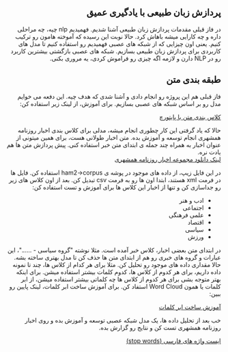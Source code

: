 <div dir="rtl" align='right'>

## پردازش زبان طبیعی با یادگیری عمیق
در فاز قبلی مقدمات پردازش زبان طبیعی آشنا شدیم. فهمیدیم nlp چیه، چه مراحلی داره و چه کارایی میشه باهاش کرد. 
حالا نوبت این رسیده که آموخته هامون رو ترکیب کنیم. یعنی اون چیزایی که از شبکه های عصبی فهمیدیم رو استفاده کنیم تا مدل های کاربردی برای پردازش زبان طبیعی بسازیم.
شبکه های عصبی بازگشتی بیشترین کاربرد رو در NLP دارن و لازمه  اگه چیزی رو فراموش کردی، یه مروری بکنی.

## طبقه بندی متن
فاز قبلی هم این پروژه رو انجام دادی و آشنا شدی که هدف چیه. این دفعه می خوایم مدل رو بر اساس شبکه های عصبی بسازیم. برای آموزش، از لینک زیر استفاده کن:

[کلاس بندی متن با پایتورچ](https://pytorch.org/tutorials/beginner/text_sentiment_ngrams_tutorial.html)

حالا که یاد گرفتی این کار چطوری انجام میشه، مدلی برای کلاس بندی اخبار روزنامه همشهری انجام  توسعه و آموزش بده. متن اخبار طولانی هست، برای همین میتونی از عنوان اخبار به همراه چند جمله ی ابتدای متن خبر استفاده کنی. پیش پردازش متن ها هم یادت نره.     
[لینک دانلود مجموعه اخبار روزنامه همشهری](https://dbrg.ut.ac.ir/hamshahri/)

در این فایل زیپ، از داده های موجود در پوشه ی ham2->corpus  استفاده کن. فایل ها در فرمت xml هستند، ابتدا اون ها رو به فرمت csv تبدیل کن.
 بعد از اون کلاس های زیر رو جداسازی کن و تنها از اخبار این کلاس ها برای آموزش و تست استفاده کن: 

* ادب و هنر
* اجتماعی
* علمی فرهنگی
* اقتصاد
* سیاسی
* ورزش

در ابتدای متن بعضی اخبار، کلاس خبر آمده است. مثلا نوشته "گروه سیاسی - ......"، این عبارات و گروه های خبری رو هم از ابتدای متن ها حذف کن تا مدل بهتری ساخته بشه. 
حالا مقداری داده های موجود رو تحلیل کن. مثلا برای هر کدام از کلاس ها، چند تا نمونه داده داریم، برای هر کدوم از کلاس ها، کدوم کلمات بیشتر استفاده میشن. برای اینکه بهتر متوجه بشی برای هر کدوم از کلاس ها چه کلماتی بیشتر استفاده میشن، از ابر کلمات یا همون Word Cloud استفاد کن. برای آموزش ساخت ابر کلمات، لینک پایین رو ببین:

[آموزش ساخت ابر کلمات](https://www.datacamp.com/community/tutorials/wordcloud-python)

خب بعد از تحلیل داده ها، یک مدل شبکه عصبی توسعه و آموزش بده و روی اخبار روزنامه همشهری تست کن و نتایج رو گزارش بده. 
 
[ایست واژه های فارسی (stop words)](https://github.com/kharazi/persian-stopwords)
 
